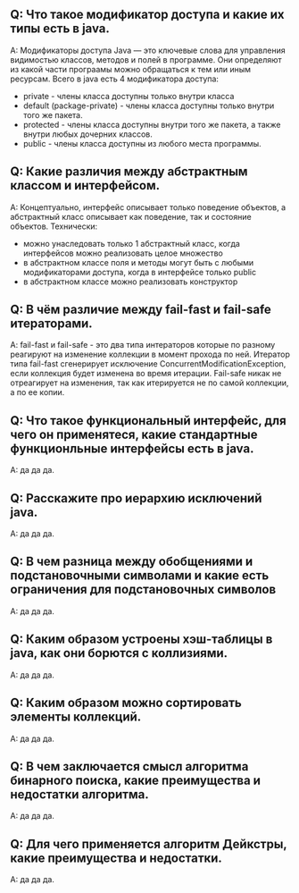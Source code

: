 
## Q: Что такое модификатор доступа и какие их типы есть в java. <br>
A: Модификаторы доступа Java — это ключевые слова для управления видимостью классов, методов и полей в программе. 
Они определяют из какой части програамы можно обращаться к тем или иным ресурсам. Всего в java есть 4 модификатора доступа:  
* private - члены класса доступны только внутри класса
* default (package-private) - члены класса доступны только внутри того же пакета.
* protected - члены класса доступны внутри того же пакета, а также внутри любых дочерних классов.
* public - члены класса доступны из любого места программы.

## Q: Какие различия между абстрактным классом и интерфейсом. <br>
A: Концептуально, интерфейс описывает только поведение объектов, а абстрактный класс описывает как поведение, так и состояние объектов. Технически:
* можно унаследовать только 1 абстрактный класс, когда интерфейсов можно реализовать целое множество
* в абстрактном классе поля и методы могут быть с любыми модификаторами доступа, когда в интерфейсе только public
* в абстрактном классе можно реализовать конструктор


## Q: В чём различие между fail-fast и fail-safe итераторами.
A: fail-fast и fail-safe - это два типа интераторов которые по разному реагируют на изменение коллекции в момент прохода по ней. 
Итератор типа fail-fast сгенерирует исключение ConcurrentModificationException, если коллекция будет изменена во время итерации. Fail-safe
никак не отреагирует на изменения, так как итерируется не по самой коллекции, а по ее копии.


## Q: Что такое функциональный интерфейс, для чего он применятеся, какие стандартные функционльные интерфейсы есть в java.
A: да да да.


## Q: Расскажите про иерархию исключений java.
A: да да да.


## Q: В чем разница между обобщениями и подстановочными символами и какие есть ограничения для подстановочных символов
A: да да да.


## Q: Каким образом устроены хэш-таблицы в java, как они борются с коллизиями.
A: да да да.


## Q: Каким образом можно сортировать элементы коллекций.
A: да да да.


## Q: В чем заключается смысл алгоритма бинарного поиска, какие преимущества и недостатки алгоритма.
A: да да да.


## Q: Для чего применяется алгоритм Дейкстры, какие преимущества и недостатки.
A: да да да.
